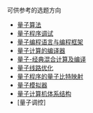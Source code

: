 可供参考的选题方向

+ [量子算法](./qalg.md)
+ [量子程序调试](./assert&debug.md)
+ [量子编程语言与编程框架](./qpl.md)
+ [量子计算的编译器](./qcompiler.md)
+ [量子-经典混合计算及编译](./qchybrid.md)
+ [量子线路优化](./qcircuitOpt.md)
+ [量子程序的量子比特映射](./qubitmapping.md)
+ [量子模拟器](./qsimulator.md)
+ [量子计算机体系结构](./qarch.md)
+ [量子调控]

